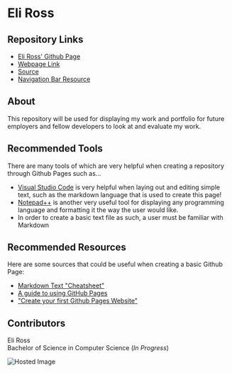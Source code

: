 # Eli Ross

## Repository Links
- [Eli Ross' Github Page](https://github.com/eliross84)
- [Webpage Link](https://eliross84.github.io/about-me/)
- [Source](https://github.com/eliross84/about-me)
- [Navigation Bar Resource](https://codetheweb.blog/2017/12/12/style-a-navigation-bar-css/)

## About
This repository will be used for displaying my work and portfolio for future employers and fellow developers to look at and evaluate my work.

## Recommended Tools
There are many tools of which are very helpful when creating a repository through Github Pages such as...
- [Visual Studio Code](https://code.visualstudio.com/download) is very helpful when laying out and editing simple text, such as the markdown language that is used to create this page!
- [Notepad++](https://notepad-plus-plus.org/download/v7.6.2.html) is another very useful tool for displaying any programming language and formatting it the way the user would like.
- In order to create a basic text file as such, a user must be familiar with Markdown

## Recommended Resources
Here are some sources that could be useful when creating a basic Github Page:
- [Markdown Text "Cheatsheet"](https://github.com/adam-p/markdown-here/wiki/Markdown-Cheatsheet)
- [A guide to using GitHub Pages](https://www.thinkful.com/learn/a-guide-to-using-github-pages/)
- ["Create your first Github Pages Website"](https://www.youtube.com/watch?v=BA_c3bGQXlQ)

## Contributors
Eli Ross<br/>Bachelor of Science in Computer Science (_In Progress_)

![Hosted Image](https://bearcatsports.com/common/controls/image_handler.aspx?thumb_prefix=headshot_1&image_path=/images/2017/9/8/Eli_Ross_195.jpg "Eli-Ross")


